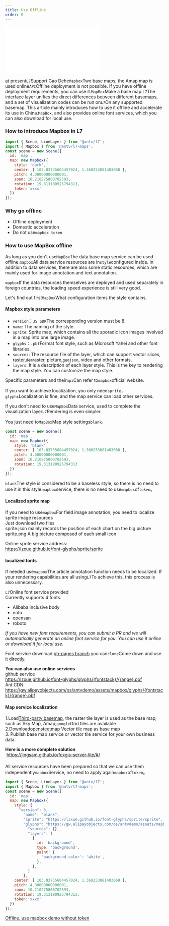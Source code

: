 ```yaml
---
title: Use Offline
order: 0
---
```


<embed src="@/docs/api/common/style.md"></embed>

at present`L7`Support Gao Dehe`Mapbox`Two base maps, the Amap map is used online`API`Offline deployment is not possible. If you have offline deployment requirements, you can use it.`MapBox`Make a base map.`L7`The interface layer unifies the direct differences between different basemaps, and a set of visualization codes can be run on`L7`On any supported basemap. This article mainly introduces how to use it offline and accelerate its use in China.`MapBox`, and also provides online font services, which you can also download for local use.

### How to introduce Mapbox in L7

```javascript
import { Scene, LineLayer } from '@antv/l7';
import { Mapbox } from '@antv/l7-maps';
const scene = new Scene({
  id: 'map',
  map: new Mapbox({
    style: 'dark',
    center: [ 103.83735604457024, 1.360253881403068 ],
    pitch: 4.00000000000001,
    zoom: 10.210275860702593,
    rotation: 19.313180925794313,
    token:'xxxx'
  })
});
```

### Why go offline

* Offline deployment
* Domestic acceleration
* Do not use`mapbox token`

### How to use MapBox offline

As long as you don't use`MapBox`The data base map service can be used offline.`mapbox`All data service resources are in`style`configured inside. In addition to data services, there are also some static resources, which are mainly used for image annotation and text annotation.

`mapbox`If the data resources themselves are deployed and used separately in foreign countries, the loading speed experience is still very good.

Let's find out first`MapBox`What configuration items the style contains.

#### Mapbox style parameters

* `version`：`JS SDK`The corresponding version must be 8.
* `name`: The naming of the style.
* `sprite`: Sprite map, which contains all the sporadic icon images involved in a map into one large image.
* `glyphs`：`.pbf`Format font style, such as Microsoft Yahei and other font libraries.
* `sources`: The resource file of the layer, which can support vector slices, raster,`dem`raster, picture,`geojson`, video and other formats.
* `layers`: It is a description of each layer style. This is the key to rendering the map style. You can customize the map style.

Specific parameters and their`api`Can refer to`mapbox`official website.

If you want to achieve localization, you only need`sprite`，`glyphs`Localization is fine, and the map service can load other services.

If you don't need to use`MapBox`Data service, used to complete the visualization layer`L7`Rendering is even simpler.

You just need to`MapBox`Map style settings`blank`。

```javascript
const scene = new Scene({
  id: 'map',
  map: new Mapbox({
    style: 'blank',
    center: [ 103.83735604457024, 1.360253881403068 ],
    pitch: 4.00000000000001,
    zoom: 10.210275860702593,
    rotation: 19.313180925794313
  })
});
```

`blank`The style is considered to be a baseless style, so there is no need to use it in this style.`mapbox`service, there is no need to use`mapbox`of`token`。

#### Localized sprite map

If you need to use`mapbox`For field image annotation, you need to localize sprite image resources<br />Just download two files<br />sprite.json mainly records the position of each chart on the big picture<br />sprite.png A big picture composed of each small icon

Online sprite service address:<br /><https://lzxue.github.io/font-glyphs/sprite/sprite>

#### localized fonts

If needed use`mapbox`The article annotation function needs to be localized. If your rendering capabilities are all using`L7`To achieve this, this process is also unnecessary.

`L7`Online font service provided<br />Currently supports 4 fonts.

* Alibaba inclusive body
* noto
* opensan
* roboto

*If you have new font requirements, you can submit a PR and we will automatically generate an online font service for you. You can use it online or download it for local use.*

Font service download:[gh-pages branch](https://github.com/lzxue/font-glyphs/tree/gh-pages) you can`clone`Come down and use it directly.

**You can also use online services**<br />github service<br /><https://lzxue.github.io/font-glyphs/glyphs/{fontstack}/{range}.pbf><br />Ant CDN:<br /><https://gw.alipayobjects.com/os/antvdemo/assets/mapbox/glyphs/{fontstack}/{range}.pbf>

#### Map service localization

1.Load[Third-party basemap](https://github.com/htoooth/Leaflet.ChineseTmsProviders), the raster tile layer is used as the base map, such as Sky Map, Amap,`google`Grid tiles are available<br />2.Download[opensteetmap ](https://openmaptiles.com/downloads/planet/)Vector tile map as base map<br />3. Publish base map service or vector tile service for your own business data.

**Here is a more complete solution**<br /> <https://jingsam.github.io/foxgis-server-lite/#/>

####

All service resources have been prepared so that we can use them independently`mapbox`Service, no need to apply again`mapbox`of`token`。

```javascript
import { Scene, LineLayer } from '@antv/l7';
import { Mapbox } from '@antv/l7-maps';
const scene = new Scene({
  id: 'map',
  map: new Mapbox({
    style: {
      "version": 8,
        "name": "blank",
        "sprite": "https://lzxue.github.io/font-glyphs/sprite/sprite",
        "glyphs": "https://gw.alipayobjects.com/os/antvdemo/assets/mapbox/glyphs/{fontstack}/{range}.pbf",
          "sources": {},
          "layers": [
            {
              id: 'background',
              type: 'background',
              paint: {
                'background-color': 'white',
              },
            },
          ]
        },
    center: [ 103.83735604457024, 1.360253881403068 ],
    pitch: 4.00000000000001,
    zoom: 10.210275860702593,
    rotation: 19.313180925794313,
    token:'xxxx'
  })
});
```

[Offline, use mapbox demo without token](https://codesandbox.io/embed/frosty-architecture-tv6uv?fontsize=14\&hidenavigation=1\&theme=dark)<br />

